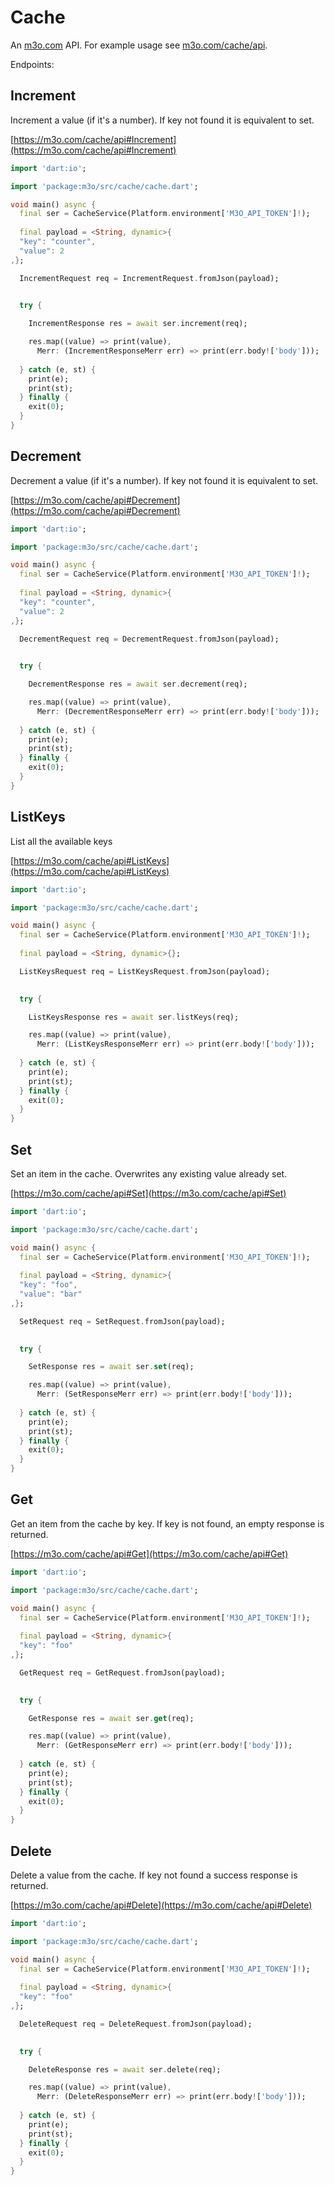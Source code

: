 # Cache

An [m3o.com](https://m3o.com) API. For example usage see [m3o.com/cache/api](https://m3o.com/cache/api).

Endpoints:

## Increment

Increment a value (if it's a number). If key not found it is equivalent to set.


[https://m3o.com/cache/api#Increment](https://m3o.com/cache/api#Increment)

```dart
import 'dart:io';

import 'package:m3o/src/cache/cache.dart';

void main() async {
  final ser = CacheService(Platform.environment['M3O_API_TOKEN']!);
 
  final payload = <String, dynamic>{
  "key": "counter",
  "value": 2
,};

  IncrementRequest req = IncrementRequest.fromJson(payload);

  
  try {

	IncrementResponse res = await ser.increment(req);

    res.map((value) => print(value),
	  Merr: (IncrementResponseMerr err) => print(err.body!['body']));	
  
  } catch (e, st) {
    print(e);
	print(st);
  } finally {
    exit(0);
  }
}
```
## Decrement

Decrement a value (if it's a number). If key not found it is equivalent to set.


[https://m3o.com/cache/api#Decrement](https://m3o.com/cache/api#Decrement)

```dart
import 'dart:io';

import 'package:m3o/src/cache/cache.dart';

void main() async {
  final ser = CacheService(Platform.environment['M3O_API_TOKEN']!);
 
  final payload = <String, dynamic>{
  "key": "counter",
  "value": 2
,};

  DecrementRequest req = DecrementRequest.fromJson(payload);

  
  try {

	DecrementResponse res = await ser.decrement(req);

    res.map((value) => print(value),
	  Merr: (DecrementResponseMerr err) => print(err.body!['body']));	
  
  } catch (e, st) {
    print(e);
	print(st);
  } finally {
    exit(0);
  }
}
```
## ListKeys

List all the available keys


[https://m3o.com/cache/api#ListKeys](https://m3o.com/cache/api#ListKeys)

```dart
import 'dart:io';

import 'package:m3o/src/cache/cache.dart';

void main() async {
  final ser = CacheService(Platform.environment['M3O_API_TOKEN']!);
 
  final payload = <String, dynamic>{};

  ListKeysRequest req = ListKeysRequest.fromJson(payload);

  
  try {

	ListKeysResponse res = await ser.listKeys(req);

    res.map((value) => print(value),
	  Merr: (ListKeysResponseMerr err) => print(err.body!['body']));	
  
  } catch (e, st) {
    print(e);
	print(st);
  } finally {
    exit(0);
  }
}
```
## Set

Set an item in the cache. Overwrites any existing value already set.


[https://m3o.com/cache/api#Set](https://m3o.com/cache/api#Set)

```dart
import 'dart:io';

import 'package:m3o/src/cache/cache.dart';

void main() async {
  final ser = CacheService(Platform.environment['M3O_API_TOKEN']!);
 
  final payload = <String, dynamic>{
  "key": "foo",
  "value": "bar"
,};

  SetRequest req = SetRequest.fromJson(payload);

  
  try {

	SetResponse res = await ser.set(req);

    res.map((value) => print(value),
	  Merr: (SetResponseMerr err) => print(err.body!['body']));	
  
  } catch (e, st) {
    print(e);
	print(st);
  } finally {
    exit(0);
  }
}
```
## Get

Get an item from the cache by key. If key is not found, an empty response is returned.


[https://m3o.com/cache/api#Get](https://m3o.com/cache/api#Get)

```dart
import 'dart:io';

import 'package:m3o/src/cache/cache.dart';

void main() async {
  final ser = CacheService(Platform.environment['M3O_API_TOKEN']!);
 
  final payload = <String, dynamic>{
  "key": "foo"
,};

  GetRequest req = GetRequest.fromJson(payload);

  
  try {

	GetResponse res = await ser.get(req);

    res.map((value) => print(value),
	  Merr: (GetResponseMerr err) => print(err.body!['body']));	
  
  } catch (e, st) {
    print(e);
	print(st);
  } finally {
    exit(0);
  }
}
```
## Delete

Delete a value from the cache. If key not found a success response is returned.


[https://m3o.com/cache/api#Delete](https://m3o.com/cache/api#Delete)

```dart
import 'dart:io';

import 'package:m3o/src/cache/cache.dart';

void main() async {
  final ser = CacheService(Platform.environment['M3O_API_TOKEN']!);
 
  final payload = <String, dynamic>{
  "key": "foo"
,};

  DeleteRequest req = DeleteRequest.fromJson(payload);

  
  try {

	DeleteResponse res = await ser.delete(req);

    res.map((value) => print(value),
	  Merr: (DeleteResponseMerr err) => print(err.body!['body']));	
  
  } catch (e, st) {
    print(e);
	print(st);
  } finally {
    exit(0);
  }
}
```
